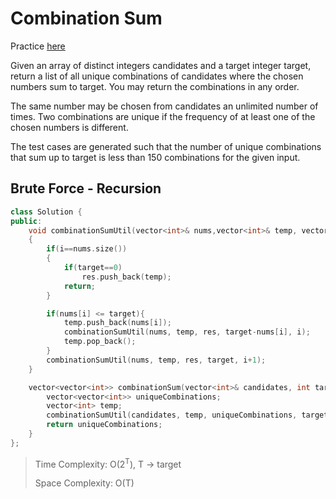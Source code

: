 # Combination Sum

Practice [here](https://leetcode.com/problems/combination-sum/description/)

Given an array of distinct integers candidates and a target integer target, return a list of all unique combinations of candidates where the chosen numbers sum to target. You may return the combinations in any order.

The same number may be chosen from candidates an unlimited number of times. Two combinations are unique if the frequency of at least one of the chosen numbers is different.

The test cases are generated such that the number of unique combinations that sum up to target is less than 150 combinations for the given input.

## Brute Force - Recursion

```cpp
class Solution {
public:
    void combinationSumUtil(vector<int>& nums,vector<int>& temp, vector<vector<int>> &res, int target, int i)
    {
        if(i==nums.size())
        {
            if(target==0)
                res.push_back(temp);
            return;
        }

        if(nums[i] <= target){
            temp.push_back(nums[i]);
            combinationSumUtil(nums, temp, res, target-nums[i], i);
            temp.pop_back();
        }
        combinationSumUtil(nums, temp, res, target, i+1);
    }

    vector<vector<int>> combinationSum(vector<int>& candidates, int target) {
        vector<vector<int>> uniqueCombinations;
        vector<int> temp;
        combinationSumUtil(candidates, temp, uniqueCombinations, target, 0);
        return uniqueCombinations;
    }
};
```

> Time Complexity: O(2<sup>T</sup>), T -> target
>
> Space Complexity: O(T)


